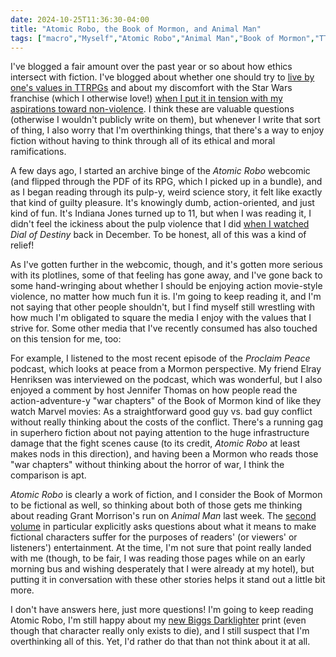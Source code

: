 ```yaml
---
date: 2024-10-25T11:36:30-04:00
title: "Atomic Robo, the Book of Mormon, and Animal Man"
tags: ["macro","Myself","Atomic Robo","Animal Man","Book of Mormon","TTRPGs","Star Wars","webcomics","Mormonism","Marvel","Elray Henriksen"]
---
```


I've blogged a fair amount over the past year or so about how ethics intersect with fiction. I've blogged about whether one should try to [live by one's values in TTRPGs](https://spencergreenhalgh.com/myself/on-games-and-values/) and about my discomfort with the Star Wars franchise (which I otherwise love!) [when I put it in tension with my aspirations toward non-violence](https://spencergreenhalgh.com/myself/star-wars-and-non-violence/). I think these are valuable questions (otherwise I wouldn't publicly write on them), but whenever I write that sort of thing, I also worry that I'm overthinking things, that there's a way to enjoy fiction without having to think through all of its ethical and moral ramifications.

A few days ago, I started an archive binge of the *Atomic Robo* webcomic (and flipped through the PDF of its RPG, which I picked up in a bundle), and as I began reading through its pulp-y, weird science story, it felt like exactly that kind of guilty pleasure. It's knowingly dumb, action-oriented, and just kind of fun. It's Indiana Jones turned up to 11, but when I was reading it, I didn't feel the ickiness about the pulp violence that I did [when I watched](https://spencergreenhalgh.com/myself/2023-12-23-kicked-off/) *Dial of Destiny* back in December. To be honest, all of this was a kind of relief! 

As I've gotten further in the webcomic, though, and it's gotten more serious with its plotlines, some of that feeling has gone away, and I've gone back to some hand-wringing about whether I should be enjoying action movie-style violence, no matter how much fun it is. I'm going to keep reading it, and I'm not saying that other people shouldn't, but I find myself still wrestling with how much I'm obligated to square the media I enjoy with the values that I strive for. Some other media that I've recently consumed has also touched on this tension for me, too:

For example, I listened to the most recent episode of the *Proclaim Peace* podcast, which looks at peace from a Mormon perspective. My friend Elray Henriksen was interviewed on the podcast, which was wonderful, but I also enjoyed a comment by host Jennifer Thomas on how people read the action-adventure-y "war chapters" of the Book of Mormon kind of like they watch Marvel movies: As a straightforward good guy vs. bad guy conflict without really thinking about the costs of the conflict. There's a running gag in superhero fiction about not paying attention to the huge infrastructure damage that the fight scenes cause (to its credit, *Atomic Robo* at least makes nods in this direction), and having been a Mormon who reads those "war chapters" without thinking about the horror of war, I think the comparison is apt.

*Atomic Robo* is clearly a work of fiction, and I consider the Book of Mormon to be fictional as well, so thinking about both of those gets me thinking about reading Grant Morrison's run on *Animal Man* last week. The [second volume](https://spencergreenhalgh.com/myself/2024-10-18-i-like/) in particular explicitly asks questions about what it means to make fictional characters suffer for the purposes of readers' (or viewers' or listeners') entertainment. At the time, I'm not sure that point really landed with me (though, to be fair, I was reading those pages while on an early morning bus and wishing desperately that I were already at my hotel), but putting it in conversation with these other stories helps it stand out a little bit more. 

I don't have answers here, just more questions! I'm going to keep reading Atomic Robo, I'm still happy about my [new Biggs Darklighter](https://spencergreenhalgh.com/myself/2024-10-14-over-the/) print (even though that character really only exists to die), and I still suspect that I'm overthinking all of this. Yet, I'd rather do that than not think about it at all.